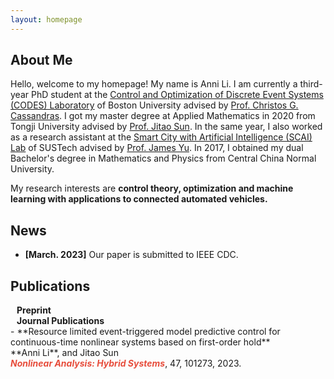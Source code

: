 ```yaml
---
layout: homepage
---
```


## About Me

Hello, welcome to my homepage! My name is Anni Li. I am currently a third-year PhD student at the [Control and Optimization of Discrete Event Systems (CODES) Laboratory](https://www.bu.edu/codes/people/) of Boston University advised by [Prof. Christos G. Cassandras](https://christosgcassandras.org/). I got my master degree at Applied Mathematics in 2020 from Tongji University advised by [Prof. Jitao Sun](https://math.tongji.edu.cn/info/1122/8339.htm). In the same year, I also worked as a research assistant at the [Smart City with Artificial Intelligence (SCAI) Lab](https://jamesyu.me/scai/) of SUSTech advised by [Prof. James Yu](https://faculty.sustech.edu.cn/?tagid=yujq3&iscss=1&snapid=1&orderby=date&go=1). In 2017, I obtained my dual Bachelor's degree in Mathematics and Physics from Central China Normal University.

My research interests are  **control theory, optimization and machine learning with applications to connected automated vehicles.**

## News

- **[March. 2023]** Our paper is submitted to IEEE CDC.

## Publications
<h4 style="margin:0 10px 0;">Preprint</h4>

<h4 style="margin:0 10px 0;">Journal Publications</h4>
- **Resource limited event-triggered model predictive control for continuous-time nonlinear systems based on first-order hold**
  <br>
   **Anni Li**, and Jitao Sun
  <br>
  <strong><i style="color:#e74d3c">Nonlinear Analysis: Hybrid Systems</i></strong>, 47, 101273, 2023. 
  <br>
